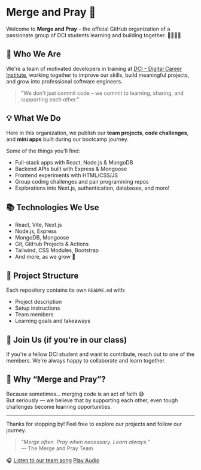 # Merge and Pray 🚀

Welcome to **Merge and Pray** – the official GitHub organization of a passionate group of DCI students learning and building together. 👩‍💻👨‍💻

## 👥 Who We Are

We're a team of motivated developers in training at [DCI – Digital Career Institute](https://digitalcareerinstitute.org/), working together to improve our skills, build meaningful projects, and grow into professional software engineers.

> "We don't just commit code – we commit to learning, sharing, and supporting each other."

## 💡 What We Do

Here in this organization, we publish our **team projects**, **code challenges**, and **mini apps** built during our bootcamp journey.

Some of the things you'll find:
- Full-stack apps with React, Node.js & MongoDB
- Backend APIs built with Express & Mongoose
- Frontend experiments with HTML/CSS/JS
- Group coding challenges and pair programming repos
- Explorations into Next.js, authentication, databases, and more!

## 📚 Technologies We Use

- React, Vite, Next.js
- Node.js, Express
- MongoDB, Mongoose
- Git, GitHub Projects & Actions
- Tailwind, CSS Modules, Bootstrap
- And more, as we grow 💪

## 📂 Project Structure

Each repository contains its own `README.md` with:
- Project description
- Setup instructions
- Team members
- Learning goals and takeaways

## 🤝 Join Us (if you're in our class)

If you're a fellow DCI student and want to contribute, reach out to one of the members. We're always happy to collaborate and learn together.

## 🙏 Why “Merge and Pray”?

Because sometimes… merging code is an act of faith 😅  
But seriously — we believe that by supporting each other, even tough challenges become learning opportunities.

---

Thanks for stopping by! Feel free to explore our projects and follow our journey.

> _"Merge often. Pray when necessary. Learn always."_  
— The Merge and Pray Team

🎧 [Listen to our team song](/merge_pray.mp3) [Play Audio](https://github.com/Merge-Pray/.github/raw/main/audio/merge_pray.mp3)


